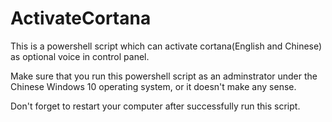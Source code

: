 # ActivateCortana
This is a powershell script which can activate cortana(English and Chinese) as optional voice in control panel.

Make sure that you run this powershell script as an adminstrator under the Chinese Windows 10 operating system, or it doesn't make any sense.

Don't forget to restart your computer after successfully run this script.
